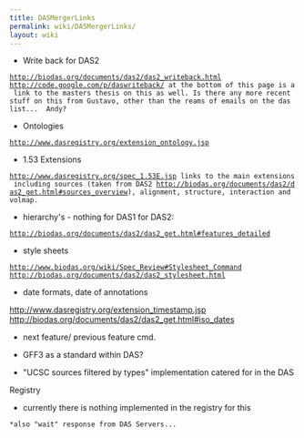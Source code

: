 ```yaml
---
title: DASMergerLinks
permalink: wiki/DASMergerLinks/
layout: wiki
---
```


-   Write back for DAS2

[`http://biodas.org/documents/das2/das2_writeback.html`](http://biodas.org/documents/das2/das2_writeback.html)  
[`http://code.google.com/p/daswriteback/`](http://code.google.com/p/daswriteback/)` at the bottom of this page is a link to the masters thesis on this as well. Is there any more recent stuff on this from Gustavo, other than the reams of emails on the das list...  Andy? `

-   Ontologies

[`http://www.dasregistry.org/extension_ontology.jsp`](http://www.dasregistry.org/extension_ontology.jsp)

-   1.53 Extensions

[`http://www.dasregistry.org/spec_1.53E.jsp`](http://www.dasregistry.org/spec_1.53E.jsp)` links to the main extensions including sources (taken from DAS2 `[`http://biodas.org/documents/das2/das2_get.html#sources_overview`](http://biodas.org/documents/das2/das2_get.html#sources_overview)`), alignment, structure, interaction and volmap.`

-   hierarchy's - nothing for DAS1 for DAS2:

[`http://biodas.org/documents/das2/das2_get.html#features_detailed`](http://biodas.org/documents/das2/das2_get.html#features_detailed)

-   style sheets

[`http://www.biodas.org/wiki/Spec_Review#Stylesheet_Command`](http://www.biodas.org/wiki/Spec_Review#Stylesheet_Command)  
[`http://biodas.org/documents/das2/das2_stylesheet.html`](http://biodas.org/documents/das2/das2_stylesheet.html)

-   date formats, date of annotations

<http://www.dasregistry.org/extension_timestamp.jsp>
<http://biodas.org/documents/das2/das2_get.html#iso_dates>

-   next feature/ previous feature cmd.

<!-- -->

-   GFF3 as a standard within DAS?

<!-- -->

-   "UCSC sources filtered by types" implementation catered for in the
    DAS

Registry

-   currently there is nothing implemented in the registry for this

`*also "wait" response from DAS Servers...`
